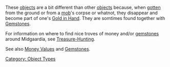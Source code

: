 These [objects](:Category:_Objects.md "wikilink") are a bit different
than other [objects](:Category:_Objects.md "wikilink") because, when
[gotten](Get.md "wikilink") from the ground or from a
[mob](:Category:_Mobs.md "wikilink")'s corpse or whatnot, they disappear
and become part of one's [Gold in Hand](Gold_In_Hand.md "wikilink").
They are somtimes found together with
[Gemstones](:Category:_Gemstones.md "wikilink").

For information on where to find nice troves of money and/or
[gemstones](:Category:_Gemstones.md "wikilink") around Midgaardia, see
[Treasure-Hunting](Treasure-Hunting.md "wikilink").

See also [Money Values](Money_Values.md "wikilink") and
[Gemstones](:Category:_Gemstones.md "wikilink").

[Category: Object Types](Category:_Object_Types "wikilink")
